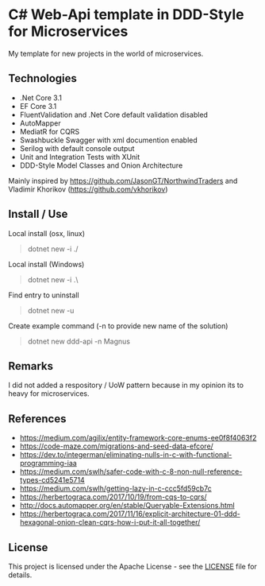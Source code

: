 # C# Web-Api template in DDD-Style for Microservices

My template for new projects in the world of microservices.

## Technologies

* .Net Core 3.1
* EF Core 3.1
* FluentValidation and .Net Core default validation disabled
* AutoMapper
* MediatR for CQRS
* Swashbuckle Swagger with xml documention enabled
* Serilog with default console output
* Unit and Integration Tests with XUnit
* DDD-Style Model Classes and Onion Architecture

Mainly inspired by <https://github.com/JasonGT/NorthwindTraders> and Vladimir Khorikov (<https://github.com/vkhorikov>)


## Install / Use

Local install (osx, linux)
> dotnet new -i ./

Local install (Windows)
> dotnet new -i .\

Find entry to uninstall
> dotnet new -u

Create example command (-n to provide new name of the solution)
> dotnet new ddd-api -n Magnus


## Remarks

I did not added a respository / UoW pattern because in my opinion its to heavy for microservices.

## References

* <https://medium.com/agilix/entity-framework-core-enums-ee0f8f4063f2>
* <https://code-maze.com/migrations-and-seed-data-efcore/>
* <https://dev.to/integerman/eliminating-nulls-in-c-with-functional-programming-iaa>
* <https://medium.com/swlh/safer-code-with-c-8-non-null-reference-types-cd5241e5714>
* <https://medium.com/swlh/getting-lazy-in-c-ccc5fd59cb7c>
* <https://herbertograca.com/2017/10/19/from-cqs-to-cqrs/>
* <http://docs.automapper.org/en/stable/Queryable-Extensions.html>
* <https://herbertograca.com/2017/11/16/explicit-architecture-01-ddd-hexagonal-onion-clean-cqrs-how-i-put-it-all-together/>

## License

This project is licensed under the Apache License - see the [LICENSE](https://github.com/FJuette/tusk-ms/blob/master/LICENSE) file for details.
